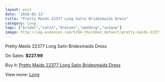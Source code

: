 ```yaml
---
layout: post
date: '2018-01-13'
title: "Pretty Maids 22377 Long Satin Bridesmaids Dress"
category: Long
tags: ["bridal","satin","dresses","wedding","unique"]
image: http://img.eudances.com/5784-thickbox_default/pretty-maids-22377-long-satin-bridesmaids-dress.jpg
---
```

Pretty Maids 22377 Long Satin Bridesmaids Dress

On Sales: **$227.99**
<a href="https://www.eudances.com/en/long/2023-pretty-maids-22377-long-satin-bridesmaids-dress.html"><amp-img layout="responsive" width="600" height="600" src="//img.eudances.com/5784-thickbox_default/pretty-maids-22377-long-satin-bridesmaids-dress.jpg" alt="Pretty Maids 22377 Long Satin Bridesmaids Dress 0" /></a>
<a href="https://www.eudances.com/en/long/2023-pretty-maids-22377-long-satin-bridesmaids-dress.html"><amp-img layout="responsive" width="600" height="600" src="//img.eudances.com/5785-thickbox_default/pretty-maids-22377-long-satin-bridesmaids-dress.jpg" alt="Pretty Maids 22377 Long Satin Bridesmaids Dress 1" /></a>

Buy it: [Pretty Maids 22377 Long Satin Bridesmaids Dress](https://www.eudances.com/en/long/2023-pretty-maids-22377-long-satin-bridesmaids-dress.html "Pretty Maids 22377 Long Satin Bridesmaids Dress")

View more: [Long](https://www.eudances.com/en/21-long "Long")